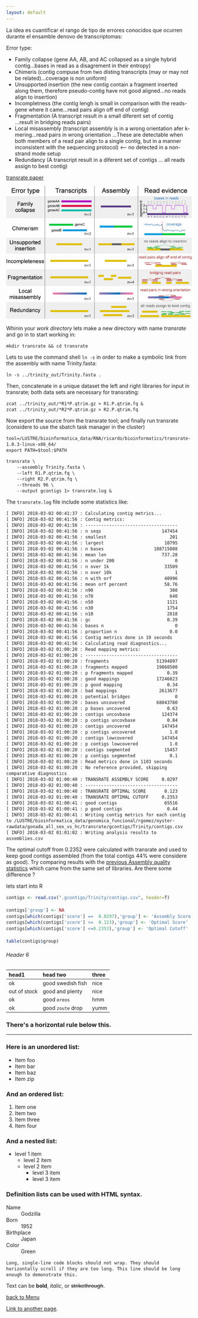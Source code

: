 ```yaml
---
layout: default
---
```


La idea es cuantificar el rango de tipo de errores conocidos que ocurren durante el ensamble denovo de transcriptomas:

Error type:
- Family collapse (gene AA, AB, and AC collapsed as a single hybrid contig...bases in read as a disagrement in their entropy) 
- Chimeris (contig compuse from two disting transcripts (may or may not be related)...coverage is non uniform)
- Unsupported insertion (the new contig contain a fragment inserted along them, therefore pseudo-contig have not good aligned...no reads align to insertion)
- Incompletness (the contig lengh is small in comparison with the reads-gene where it came...read pairs align off end of contig)
- Fragmentation (A transcript result in a small diferent set of contig ...result in bridging reads pairs)
- Local misassembly (transcript assembly is in a wrong orientation afer k-mering...read pairs in wrong orientation ...These are detectable when both members of a read pair align to a single contig, but in a manner inconsistent with the sequencing protocol) <-- no detected in a non-strand mode setup
- Redundancy (A transcript result in a diferent set of contigs ... all reads assign to best contig)

[transrate paper](https://genome.cshlp.org/content/early/2016/06/01/gr.196469.115.full.pdf+html)

![](../figures/transrate.png)

Whinin your _work directory_ lets make a new directory with name _transrate_ and go in to start working in:

```shell
mkdir transrate && cd transrate 
```

Lets to use the command shell `ln -s` in order to make a symbolic link from the assembly with name Trinity.fasta:

```shell
ln -s ../trinity_out/Trinity.fasta .
```

Then, concatenate in a unique dataset the left and right libraries for input in transrate; both data sets are necessary for transrating:

```shell
zcat ../trinity_out/*R1*P.qtrim.gz > R1.P.qtrim.fq &
zcat ../trinity_out/*R2*P.qtrim.gz > R2.P.qtrim.fq 
```

Now export the source from the transrate tool; and finally run transrate (considere to use the sbatch task manager in the cluster)

```shell
tool=/LUSTRE/bioinformatica_data/RNA/ricardo/bioinformatics/transrate-1.0.3-linux-x86_64/
export PATH=$tool:$PATH
```

```shell
transrate \
    --assembly Trinity.fasta \
    --left R1.P.qtrim.fq \
    --right R2.P.qtrim.fq \
    --threads 96 \
    --output gcontigs 1> transrate.log &
```

The `transrate.log` file include some statistics like:

```
[ INFO] 2018-03-02 00:41:37 : Calculating contig metrics...
[ INFO] 2018-03-02 00:41:56 : Contig metrics:
[ INFO] 2018-03-02 00:41:56 : -----------------------------------
[ INFO] 2018-03-02 00:41:56 : n seqs                       147454
[ INFO] 2018-03-02 00:41:56 : smallest                        201
[ INFO] 2018-03-02 00:41:56 : largest                       10795
[ INFO] 2018-03-02 00:41:56 : n bases                   108715008
[ INFO] 2018-03-02 00:41:56 : mean len                     737.28
[ INFO] 2018-03-02 00:41:56 : n under 200                       0
[ INFO] 2018-03-02 00:41:56 : n over 1k                     33509
[ INFO] 2018-03-02 00:41:56 : n over 10k                        1
[ INFO] 2018-03-02 00:41:56 : n with orf                    40996
[ INFO] 2018-03-02 00:41:56 : mean orf percent              58.76
[ INFO] 2018-03-02 00:41:56 : n90                             308
[ INFO] 2018-03-02 00:41:56 : n70                             640
[ INFO] 2018-03-02 00:41:56 : n50                            1121
[ INFO] 2018-03-02 00:41:56 : n30                            1754
[ INFO] 2018-03-02 00:41:56 : n10                            2818
[ INFO] 2018-03-02 00:41:56 : gc                             0.39
[ INFO] 2018-03-02 00:41:56 : bases n                           0
[ INFO] 2018-03-02 00:41:56 : proportion n                    0.0
[ INFO] 2018-03-02 00:41:56 : Contig metrics done in 19 seconds
[ INFO] 2018-03-02 00:41:56 : Calculating read diagnostics...
[ INFO] 2018-03-02 01:00:20 : Read mapping metrics:
[ INFO] 2018-03-02 01:00:20 : -----------------------------------
[ INFO] 2018-03-02 01:00:20 : fragments                  51394897
[ INFO] 2018-03-02 01:00:20 : fragments mapped           19860500
[ INFO] 2018-03-02 01:00:20 : p fragments mapped             0.39
[ INFO] 2018-03-02 01:00:20 : good mappings              17246823
[ INFO] 2018-03-02 01:00:20 : p good mapping                 0.34
[ INFO] 2018-03-02 01:00:20 : bad mappings                2613677
[ INFO] 2018-03-02 01:00:20 : potential bridges                 0
[ INFO] 2018-03-02 01:00:20 : bases uncovered            68043780
[ INFO] 2018-03-02 01:00:20 : p bases uncovered              0.63
[ INFO] 2018-03-02 01:00:20 : contigs uncovbase            124374
[ INFO] 2018-03-02 01:00:20 : p contigs uncovbase            0.84
[ INFO] 2018-03-02 01:00:20 : contigs uncovered            147454
[ INFO] 2018-03-02 01:00:20 : p contigs uncovered             1.0
[ INFO] 2018-03-02 01:00:20 : contigs lowcovered           147454
[ INFO] 2018-03-02 01:00:20 : p contigs lowcovered            1.0
[ INFO] 2018-03-02 01:00:20 : contigs segmented             15457
[ INFO] 2018-03-02 01:00:20 : p contigs segmented             0.1
[ INFO] 2018-03-02 01:00:20 : Read metrics done in 1103 seconds
[ INFO] 2018-03-02 01:00:20 : No reference provided, skipping comparative diagnostics
[ INFO] 2018-03-02 01:00:40 : TRANSRATE ASSEMBLY SCORE     0.0297
[ INFO] 2018-03-02 01:00:40 : -----------------------------------
[ INFO] 2018-03-02 01:00:40 : TRANSRATE OPTIMAL SCORE       0.123
[ INFO] 2018-03-02 01:00:40 : TRANSRATE OPTIMAL CUTOFF     0.2353
[ INFO] 2018-03-02 01:00:41 : good contigs                  65516
[ INFO] 2018-03-02 01:00:41 : p good contigs                 0.44
[ INFO] 2018-03-02 01:00:41 : Writing contig metrics for each contig to /LUSTRE/bioinformatica_data/genomica_funcional/rgomez/oyster-rawdata/gonada_all_sex_vs_hc/transrate/gcontigs/Trinity/contigs.csv
[ INFO] 2018-03-02 01:01:02 : Writing analysis results to assemblies.csv

```
The optimal cutoff from 0.2352 were calculated with transrate and used to keep good contigs assembled (from the total contigs 44% were considere as good).  Try comparing results with the [previous Assembly quality statistics](denovo-Assembly) which came from the same set of libraries. Are there some difference ?

lets start into R

```R
contigs <- read.csv(".gcontigs/Trinity/contigs.csv", header=T)

contigs['group'] <- NA
contigs[which(contigs['score'] ==  0.0297),'group'] <- 'Assembly Score'
contigs[which(contigs['score'] <=  0.123),'group'] <- 'Optimal Score'
contigs[which(contigs['score'] <=0.2353),'group'] <- 'Optimal Cutoff'

table(contigs$group)
```


###### [](#header-6)Header 6

| head1        | head two          | three |
|:-------------|:------------------|:------|
| ok           | good swedish fish | nice  |
| out of stock | good and plenty   | nice  |
| ok           | good `oreos`      | hmm   |
| ok           | good `zoute` drop | yumm  |

### There's a horizontal rule below this.

* * *

### Here is an unordered list:

*   Item foo
*   Item bar
*   Item baz
*   Item zip

### And an ordered list:

1.  Item one
1.  Item two
1.  Item three
1.  Item four

### And a nested list:

- level 1 item
  - level 2 item
  - level 2 item
    - level 3 item
    - level 3 item



### Definition lists can be used with HTML syntax.

<dl>
<dt>Name</dt>
<dd>Godzilla</dd>
<dt>Born</dt>
<dd>1952</dd>
<dt>Birthplace</dt>
<dd>Japan</dd>
<dt>Color</dt>
<dd>Green</dd>
</dl>

```
Long, single-line code blocks should not wrap. They should horizontally scroll if they are too long. This line should be long enough to demonstrate this.
```

Text can be **bold**, _italic_, or ~~strikethrough~~.

[back to Menu](../)

[Link to another page](another-page).